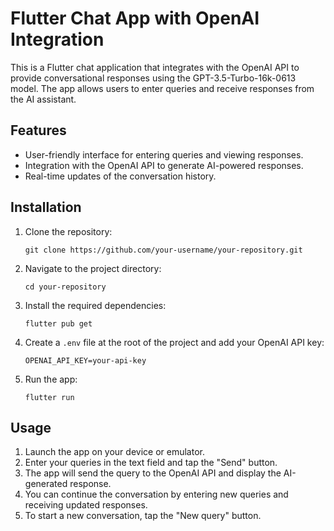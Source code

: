 # Flutter Chat App with OpenAI Integration

This is a Flutter chat application that integrates with the OpenAI API to provide conversational responses using the GPT-3.5-Turbo-16k-0613 model. The app allows users to enter queries and receive responses from the AI assistant.

## Features

- User-friendly interface for entering queries and viewing responses.
- Integration with the OpenAI API to generate AI-powered responses.
- Real-time updates of the conversation history.

## Installation

1. Clone the repository:

   ```shell
   git clone https://github.com/your-username/your-repository.git
   ```

2. Navigate to the project directory:

   ```shell
   cd your-repository
   ```

3. Install the required dependencies:

   ```shell
   flutter pub get
   ```

4. Create a `.env` file at the root of the project and add your OpenAI API key:

   ```
   OPENAI_API_KEY=your-api-key
   ```

5. Run the app:

   ```shell
   flutter run
   ```

## Usage

1. Launch the app on your device or emulator.
2. Enter your queries in the text field and tap the "Send" button.
3. The app will send the query to the OpenAI API and display the AI-generated response.
4. You can continue the conversation by entering new queries and receiving updated responses.
5. To start a new conversation, tap the "New query" button.

